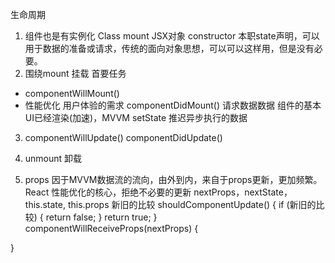 生命周期
1. 组件也是有实例化
  Class mount JSX对象
  constructor 本职state声明，可以用于数据的准备或请求，传统的面向对象思想，可以可以这样用，但是没有必要。
2. 围绕mount 挂载 首要任务
- componentWillMount()
- 性能优化  用户体验的需求
  componentDidMount()
  请求数据数据 组件的基本UI已经渲染(加速)，MVVM setState 推迟异步执行的数据
3. componentWillUpdate()
  componentDidUpdate()

4. unmount 卸载

5. props
  因于MVVM数据流的流向，由外到内，来自于props更新，更加频繁。
  React 性能优化的核心，拒绝不必要的更新
  nextProps，nextState，this.state, this.props 新旧的比较
  shouldComponentUpdate() {
    if (新旧的比较) {
      return false;
    }
    return true;
  }
  componentWillReceiveProps(nextProps) {
    
  }
